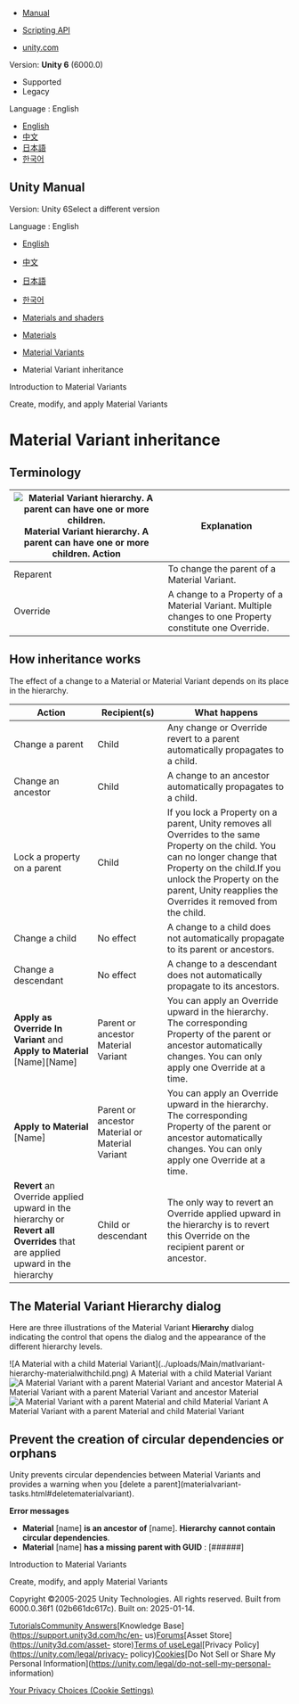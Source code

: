 [](https://docs.unity3d.com)

  * [Manual](../Manual/index.html)
  * [Scripting API](../ScriptReference/index.html)

  * [unity.com](https://unity.com/)

Version: **Unity 6** (6000.0)

  * Supported
  * Legacy

Language : English

  * [English](/Manual/materialvariant-hierarchyconcept.html)
  * [中文](/cn/current/Manual/materialvariant-hierarchyconcept.html)
  * [日本語](/ja/current/Manual/materialvariant-hierarchyconcept.html)
  * [한국어](/kr/current/Manual/materialvariant-hierarchyconcept.html)

[](https://docs.unity3d.com)

## Unity Manual

Version: Unity 6Select a different version

Language : English

  * [English](/Manual/materialvariant-hierarchyconcept.html)
  * [中文](/cn/current/Manual/materialvariant-hierarchyconcept.html)
  * [日本語](/ja/current/Manual/materialvariant-hierarchyconcept.html)
  * [한국어](/kr/current/Manual/materialvariant-hierarchyconcept.html)

  * [Materials and shaders](materials-and-shaders.html)
  * [Materials](Materials.html)
  * [Material Variants](materialvariant-landingpage.html)
  * Material Variant inheritance

[](materialvariant-concept.html)

Introduction to Material Variants

[](materialvariant-tasks.html)

Create, modify, and apply Material Variants

# Material Variant inheritance

## Terminology

![Material Variant hierarchy. A parent can have one or more children.](../uploads/Main/materialvariant-hierarchyconcept.png) Material Variant hierarchy. A parent can have one or more children. **Action** | **Explanation**  
---|---  
Reparent | To change the parent of a Material Variant.  
Override | A change to a Property of a Material Variant. Multiple changes to one Property constitute one Override.  
  
## How inheritance works

The effect of a change to a Material or Material Variant depends on its place
in the hierarchy.

**Action** | **Recipient(s)** | **What happens**  
---|---|---  
Change a parent | Child | Any change or Override revert to a parent automatically propagates to a child.  
Change an ancestor | Child | A change to an ancestor automatically propagates to a child.  
Lock a property on a parent | Child | If you lock a Property on a parent, Unity removes all Overrides to the same Property on the child. You can no longer change that Property on the child.If you unlock the Property on the parent, Unity reapplies the Overrides it removed from the child.  
Change a child | No effect | A change to a child does not automatically propagate to its parent or ancestors.  
Change a descendant | No effect | A change to a descendant does not automatically propagate to its ancestors.  
**Apply as Override In Variant** and **Apply to Material** [Name][Name] | Parent or ancestor Material Variant | You can apply an Override upward in the hierarchy. The corresponding Property of the parent or ancestor automatically changes. You can only apply one Override at a time.  
**Apply to Material** [Name] | Parent or ancestor Material or Material Variant | You can apply an Override upward in the hierarchy. The corresponding Property of the parent or ancestor automatically changes. You can only apply one Override at a time.  
**Revert** an Override applied upward in the hierarchy or **Revert all Overrides** that are applied upward in the hierarchy | Child or descendant | The only way to revert an Override applied upward in the hierarchy is to revert this Override on the recipient parent or ancestor.  
  
## The Material Variant Hierarchy dialog

Here are three illustrations of the Material Variant **Hierarchy** dialog
indicating the control that opens the dialog and the appearance of the
different hierarchy levels.

![A Material with a child Material Variant](../uploads/Main/matlvariant-
hierarchy-materialwithchild.png) A Material with a child Material Variant ![A
Material Variant with a parent Material Variant and ancestor
Material](../uploads/Main/matlvariant-hierarchy-onlyancestors.png) A Material
Variant with a parent Material Variant and ancestor Material ![A Material
Variant with a parent Material and child Material
Variant](../uploads/Main/matlvariant-hierarchy-ancestorandchild.png) A
Material Variant with a parent Material and child Material Variant

## Prevent the creation of circular dependencies or orphans

Unity prevents circular dependencies between Material Variants and provides a
warning when you [delete a parent](materialvariant-
tasks.html#deletematerialvariant).

**Error messages**

  * **Material** [name] **is an ancestor of** [name]. **Hierarchy cannot contain circular dependencies**.
  * **Material** [name] **has a missing parent with GUID** : [######]

[](materialvariant-concept.html)

Introduction to Material Variants

[](materialvariant-tasks.html)

Create, modify, and apply Material Variants

Copyright ©2005-2025 Unity Technologies. All rights reserved. Built from
6000.0.36f1 (02b661dc617c). Built on: 2025-01-14.

[Tutorials](https://learn.unity.com/)[Community
Answers](https://answers.unity3d.com)[Knowledge
Base](https://support.unity3d.com/hc/en-
us)[Forums](https://forum.unity3d.com)[Asset Store](https://unity3d.com/asset-
store)[Terms of
use](https://docs.unity3d.com/Manual/TermsOfUse.html)[Legal](https://unity.com/legal)[Privacy
Policy](https://unity.com/legal/privacy-
policy)[Cookies](https://unity.com/legal/cookie-policy)[Do Not Sell or Share
My Personal Information](https://unity.com/legal/do-not-sell-my-personal-
information)

[Your Privacy Choices (Cookie Settings)](javascript:void\(0\);)

